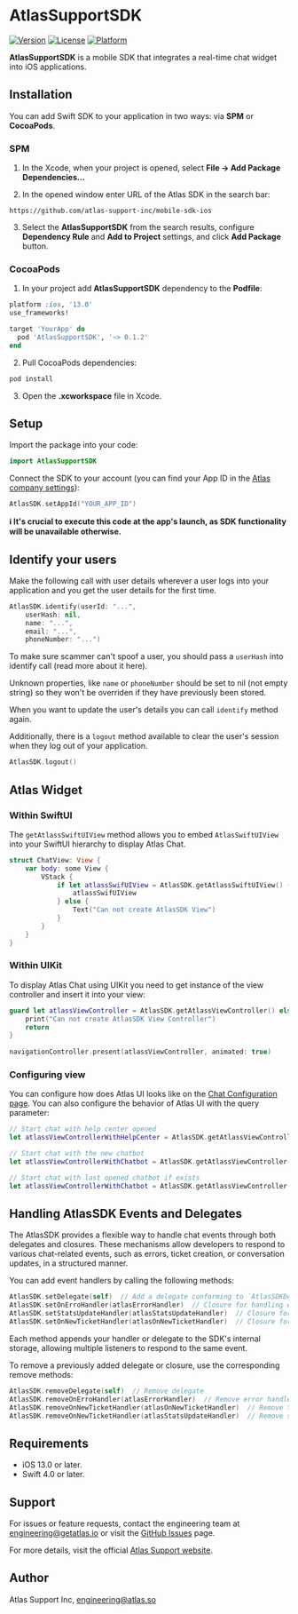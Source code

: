 # AtlasSupportSDK

[![Version](https://img.shields.io/cocoapods/v/AtlasSupportSDK.svg?style=flat)](https://cocoapods.org/pods/AtlasSupportSDK)
[![License](https://img.shields.io/cocoapods/l/AtlasSupportSDK.svg?style=flat)](https://cocoapods.org/pods/AtlasSupportSDK)
[![Platform](https://img.shields.io/cocoapods/p/AtlasSupportSDK.svg?style=flat)](https://cocoapods.org/pods/AtlasSupportSDK)


**AtlasSupportSDK** is a mobile SDK that integrates a real-time chat widget into iOS applications. 

## Installation

You can add Swift SDK to your application in two ways: via **SPM** or **CocoaPods**.

### SPM

1. In the Xcode, when your project is opened, select **File → Add Package Dependencies...**

2. In the opened window enter URL of the Atlas SDK in the search bar:

```
https://github.com/atlas-support-inc/mobile-sdk-ios
```

3. Select the **AtlasSupportSDK** from the search results, configure **Dependency Rule** and **Add to Project** settings, and click **Add Package** button.

### CocoaPods

1. In your project add **AtlasSupportSDK** dependency to the **Podfile**:

```ruby
platform :ios, '13.0'
use_frameworks!

target 'YourApp' do
  pod 'AtlasSupportSDK', '~> 0.1.2'
end
```

2. Pull CocoaPods dependencies:

```sh
pod install
```

3. Open the **.xcworkspace** file in Xcode.

## Setup

Import the package into your code:

```swift
import AtlasSupportSDK
```

Connect the SDK to your account (you can find your App ID in the [Atlas company settings](https://app.atlas.so/settings/company)):

```swift
AtlasSDK.setAppId("YOUR_APP_ID")
```

**ℹ️ It's crucial to execute this code at the app's launch, as SDK functionality will be unavailable otherwise.**

## Identify your users

Make the following call with user details wherever a user logs into your application and you get the user details for the first time.

```swift
AtlasSDK.identify(userId: "...",
    userHash: nil,
    name: "...",
    email: "...",
    phoneNumber: "...")
```

To make sure scammer can't spoof a user, you should pass a `userHash` into identify call (read more about it here).

Unknown properties, like `name` or `phoneNumber` should be set to nil (not empty string) so they won't be overriden if they have previously been stored.

When you want to update the user's details you can call `identify` method again.

Additionally, there is a `logout` method available to clear the user's session when they log out of your application.

```swift
AtlasSDK.logout()
```

## Atlas Widget

### Within SwiftUI

The `getAtlassSwiftUIView` method allows you to embed `AtlasSwiftUIView` into your SwiftUI hierarchy to display Atlas Chat.

```swift
struct ChatView: View {
    var body: some View {
        VStack {
            if let atlassSwifUIView = AtlasSDK.getAtlassSwiftUIView() {
                atlassSwifUIView
            } else {
                Text("Can not create AtlasSDK View")
            }
        }
    }
}
```

### Within UIKit

To display Atlas Chat using UIKit you need to get instance of the view controller and insert it into your view:

```swift
guard let atlassViewController = AtlasSDK.getAtlassViewController() else {
    print("Can not create AtlasSDK View Controller")
    return
}
  
navigationController.present(atlassViewController, animated: true)
```

### Configuring view 

You can configure how does Atlas UI looks like on the [Chat Configuration page](https://app.atlas.so/configuration/chat). You can also configure the behavior of Atlas UI with the query parameter:

```swift
// Start chat with help center opened
let atlassViewControllerWithHelpCenter = AtlasSDK.getAtlassViewController(query: "open: helpcenter")

// Start chat with the new chatbot
let atlassViewControllerWithChatbot = AtlasSDK.getAtlassViewController(query: "chatbotKey: report_bug")

// Start chat with last opened chatbot if exists
let atlassViewControllerWithChatbot = AtlasSDK.getAtlassViewController(query: "chatbotKey: report_bug; prefer: last")
```

## Handling AtlasSDK Events and Delegates

The AtlasSDK provides a flexible way to handle chat events through both delegates and closures. These mechanisms allow developers to respond to various chat-related events, such as errors, ticket creation, or conversation updates, in a structured manner.

You can add event handlers by calling the following methods:
```swift 
AtlasSDK.setDelegate(self)  // Add a delegate conforming to `AtlasSDKDelegate`
AtlasSDK.setOnErroHandler(atlasErrorHandler)  // Closure for handling errors
AtlasSDK.setStatsUpdateHandler(atlasStatsUpdateHandler)  // Closure for conversation stats updates
AtlasSDK.setOnNewTicketHandler(atlasOnNewTicketHandler)  // Closure for new ticket creation
```

Each method appends your handler or delegate to the SDK's internal storage, allowing multiple listeners to respond to the same event.

To remove a previously added delegate or closure, use the corresponding remove methods:
```swift
AtlasSDK.removeDelegate(self)  // Remove delegate
AtlasSDK.removeOnErroHandler(atlasErrorHandler)  // Remove error handler
AtlasSDK.removeOnNewTicketHandler(atlasOnNewTicketHandler)  // Remove ticket handler
AtlasSDK.removeOnNewTicketHandler(atlasStatsUpdateHandler)  // Remove stats update handler
```

## Requirements

- iOS 13.0 or later.
- Swift 4.0 or later.

## Support

For issues or feature requests, contact the engineering team at [engineering@getatlas.io](mailto:engineering@getatlas.io) or visit the [GitHub Issues](https://github.com/atlas-support-inc/mobile-sdk-ios/issues) page.

For more details, visit the official [Atlas Support website](https://atlas.so).

## Author

Atlas Support Inc, engineering@atlas.so
